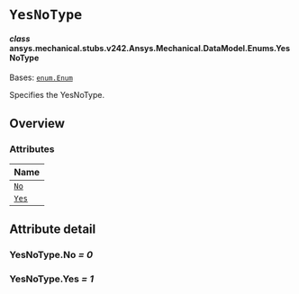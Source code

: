 # `YesNoType`



#### *class* ansys.mechanical.stubs.v242.Ansys.Mechanical.DataModel.Enums.YesNoType

Bases: [`enum.Enum`](https://docs.python.org/3/library/enum.html#enum.Enum)

Specifies the YesNoType.

<!-- !! processed by numpydoc !! -->

<a id="overview"></a>

## Overview

### Attributes

| Name |
| ------------------------- |
| [`No`](#YesNoType.No) |
| [`Yes`](#YesNoType.Yes) |

<a id="attribute-detail"></a>

## Attribute detail

<a id="YesNoType.No"></a>

### YesNoType.No *= 0*

<a id="YesNoType.Yes"></a>

### YesNoType.Yes *= 1*



